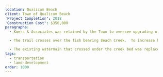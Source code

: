```yaml
---
location: Qualicum Beach
client: Town of Qualicum Beach
'Project Completion': 2018
'Construction Cost': $350,000
paragraphs:
  - Koers & Associates was retained by the Town to oversee upgrading of the Hemsworth Road Trail to improve access and safety for pedestrians, cyclists and electric scooters and provide greater accessibility to the Heritage Forest Trail network.

  - The trail crosses over the fish bearing Beach Creek.  To increase habitat protection and fish spawning, the existing 1800 mm diameter steel culvert was replaced with a 2100 mm diameter concrete culvert.  The culvert invert was embedded below the streambed and a natural streambed created inside the culvert with the placement of streambed gravels.

  - The existing watermain that crossed under the creek bed was replaced with a new watermain in the pathway and overtop of the culvert, improving accessibility for the Town’s public work department staff.
tags:
  - transportation
  - land-development
order: 1000
---
```

